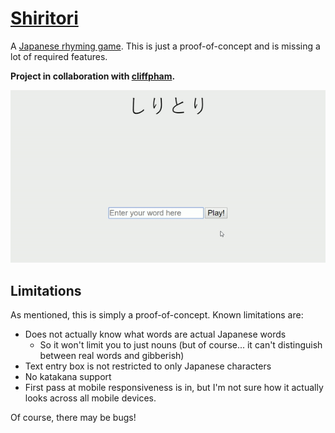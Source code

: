 [Shiritori](https://chuynh18.github.io/shiritori/)
=========

A [Japanese rhyming game](https://en.wikipedia.org/wiki/Shiritori).  This is just a proof-of-concept and is missing a lot of required features.

**Project in collaboration with [cliffpham](https://github.com/cliffpham).**

![gameplay snippet](assets/img/example.gif)

Limitations
-----------

As mentioned, this is simply a proof-of-concept.  Known limitations are:
* Does not actually know what words are actual Japanese words
    * So it won't limit you to just nouns (but of course...  it can't distinguish between real words and gibberish)
* Text entry box is not restricted to only Japanese characters
* No katakana support
* First pass at mobile responsiveness is in, but I'm not sure how it actually looks across all mobile devices.

Of course, there may be bugs!